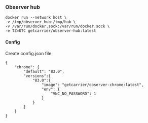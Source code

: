 ### Observer hub

```
docker run --network host \
-v /tmp/observer_hub:/tmp/hub \
-v /var/run/docker.sock:/var/run/docker.sock \
-e TZ=UTC getcarrier/observer-hub:latest
```

#### Config

Create config.json file

```
{
    "chrome": {
        "default": "83.0",
        "versions":{
            "83.0":{
                "image": "getcarrier/observer-chrome:latest",
                "env": {
                    "VNC_NO_PASSWORD": 1
                }
            }
        }
    }
}
```
